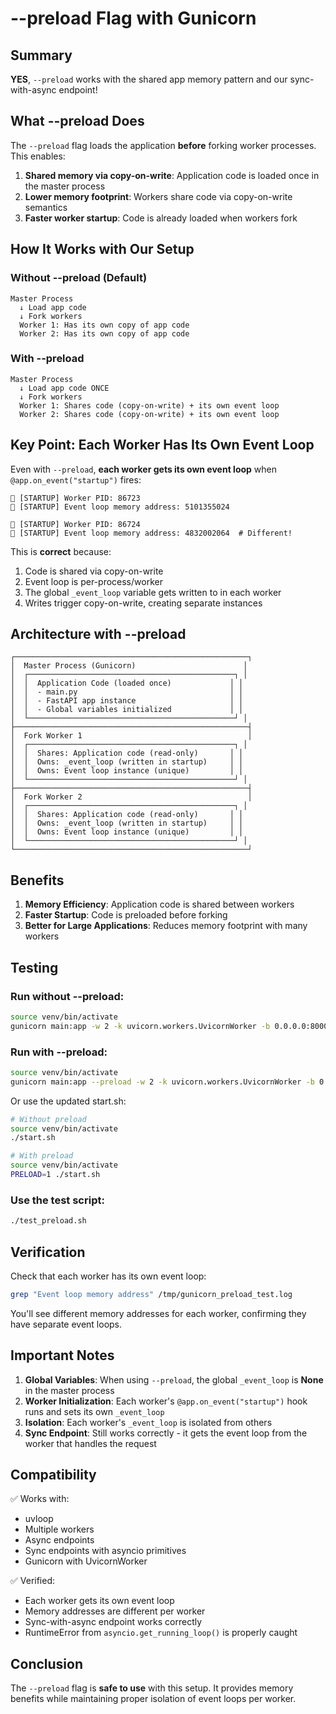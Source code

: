 # --preload Flag with Gunicorn

## Summary

**YES**, `--preload` works with the shared app memory pattern and our sync-with-async endpoint!

## What --preload Does

The `--preload` flag loads the application **before** forking worker processes. This enables:

1. **Shared memory via copy-on-write**: Application code is loaded once in the master process
2. **Lower memory footprint**: Workers share code via copy-on-write semantics
3. **Faster worker startup**: Code is already loaded when workers fork

## How It Works with Our Setup

### Without --preload (Default)
```
Master Process
  ↓ Load app code
  ↓ Fork workers
  Worker 1: Has its own copy of app code
  Worker 2: Has its own copy of app code
```

### With --preload
```
Master Process
  ↓ Load app code ONCE
  ↓ Fork workers
  Worker 1: Shares code (copy-on-write) + its own event loop
  Worker 2: Shares code (copy-on-write) + its own event loop
```

## Key Point: Each Worker Has Its Own Event Loop

Even with `--preload`, **each worker gets its own event loop** when `@app.on_event("startup")` fires:

```
🚀 [STARTUP] Worker PID: 86723
🚀 [STARTUP] Event loop memory address: 5101355024

🚀 [STARTUP] Worker PID: 86724
🚀 [STARTUP] Event loop memory address: 4832002064  # Different!
```

This is **correct** because:
1. Code is shared via copy-on-write
2. Event loop is per-process/worker
3. The global `_event_loop` variable gets written to in each worker
4. Writes trigger copy-on-write, creating separate instances

## Architecture with --preload

```
┌────────────────────────────────────────────────────┐
│  Master Process (Gunicorn)                        │
│  ┌──────────────────────────────────────────────┐ │
│  │  Application Code (loaded once)             │ │
│  │  - main.py                                  │ │
│  │  - FastAPI app instance                     │ │
│  │  - Global variables initialized             │ │
│  └──────────────────────────────────────────────┘ │
├────────────────────────────────────────────────────┤
│  Fork Worker 1                                     │
│  ┌──────────────────────────────────────────────┐ │
│  │  Shares: Application code (read-only)       │ │
│  │  Owns: _event_loop (written in startup)     │ │
│  │  Owns: Event loop instance (unique)         │ │
│  └──────────────────────────────────────────────┘ │
├────────────────────────────────────────────────────┤
│  Fork Worker 2                                     │
│  ┌──────────────────────────────────────────────┐ │
│  │  Shares: Application code (read-only)       │ │
│  │  Owns: _event_loop (written in startup)     │ │
│  │  Owns: Event loop instance (unique)         │ │
│  └──────────────────────────────────────────────┘ │
└────────────────────────────────────────────────────┘
```

## Benefits

1. **Memory Efficiency**: Application code is shared between workers
2. **Faster Startup**: Code is preloaded before forking
3. **Better for Large Applications**: Reduces memory footprint with many workers

## Testing

### Run without --preload:
```bash
source venv/bin/activate
gunicorn main:app -w 2 -k uvicorn.workers.UvicornWorker -b 0.0.0.0:8000
```

### Run with --preload:
```bash
source venv/bin/activate
gunicorn main:app --preload -w 2 -k uvicorn.workers.UvicornWorker -b 0.0.0.0:8000
```

Or use the updated start.sh:
```bash
# Without preload
source venv/bin/activate
./start.sh

# With preload
source venv/bin/activate
PRELOAD=1 ./start.sh
```

### Use the test script:
```bash
./test_preload.sh
```

## Verification

Check that each worker has its own event loop:
```bash
grep "Event loop memory address" /tmp/gunicorn_preload_test.log
```

You'll see different memory addresses for each worker, confirming they have separate event loops.

## Important Notes

1. **Global Variables**: When using `--preload`, the global `_event_loop` is **None** in the master process
2. **Worker Initialization**: Each worker's `@app.on_event("startup")` hook runs and sets its own `_event_loop`
3. **Isolation**: Each worker's `_event_loop` is isolated from others
4. **Sync Endpoint**: Still works correctly - it gets the event loop from the worker that handles the request

## Compatibility

✅ Works with:
- uvloop
- Multiple workers
- Async endpoints
- Sync endpoints with asyncio primitives
- Gunicorn with UvicornWorker

✅ Verified:
- Each worker gets its own event loop
- Memory addresses are different per worker
- Sync-with-async endpoint works correctly
- RuntimeError from `asyncio.get_running_loop()` is properly caught

## Conclusion

The `--preload` flag is **safe to use** with this setup. It provides memory benefits while maintaining proper isolation of event loops per worker.

